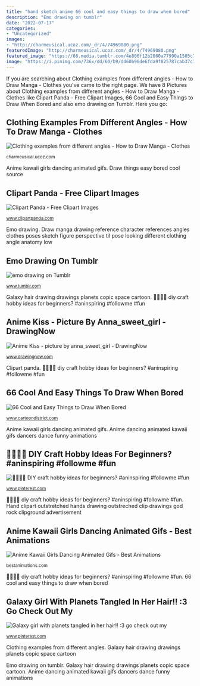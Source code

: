 ```yaml
---
title: "hand sketch anime 66 cool and easy things to draw when bored"
description: "Emo drawing on tumblr"
date: "2022-07-17"
categories:
- "Uncategorized"
images:
- "http://charmeusical.ucoz.com/_dr/4/74969080.png"
featuredImage: "http://charmeusical.ucoz.com/_dr/4/74969080.png"
featured_image: "https://66.media.tumblr.com/4e806f12b2860a77990a1505c7371585/tumblr_mumcj77KXO1sfnopvo1_500.jpg"
image: "https://i.pinimg.com/736x/dd/60/b9/dd60b96de6fda9f825787cab37c18278--galaxy-girl-drawing-galaxy-hair.jpg"
---
```


If you are searching about Clothing examples from different angles - How to Draw Manga - Clothes you've came to the right page. We have 8 Pictures about Clothing examples from different angles - How to Draw Manga - Clothes like Clipart Panda - Free Clipart Images, 66 Cool and Easy Things to Draw When Bored and also emo drawing on Tumblr. Here you go:

## Clothing Examples From Different Angles - How To Draw Manga - Clothes

![Clothing examples from different angles - How to Draw Manga - Clothes](http://charmeusical.ucoz.com/_dr/4/74969080.png "Draw manga drawing reference character references angles clothes poses sketch figure perspective til pose looking different clothing angle anatomy low")

<small>charmeusical.ucoz.com</small>

Anime kawaii girls dancing animated gifs. Draw things easy bored cool source

## Clipart Panda - Free Clipart Images

![Clipart Panda - Free Clipart Images](http://images.clipartpanda.com/outstretched-hand-clipart-6217926662_c1d73abd76.jpg "👨‍🎨👩‍🎨 diy craft hobby ideas for beginners? #aninspiring #followme #fun")

<small>www.clipartpanda.com</small>

Emo drawing. Draw manga drawing reference character references angles clothes poses sketch figure perspective til pose looking different clothing angle anatomy low

## Emo Drawing On Tumblr

![emo drawing on Tumblr](https://66.media.tumblr.com/4e806f12b2860a77990a1505c7371585/tumblr_mumcj77KXO1sfnopvo1_500.jpg "Draw things easy bored cool source")

<small>www.tumblr.com</small>

Galaxy hair drawing drawings planets copic space cartoon. 👨‍🎨👩‍🎨 diy craft hobby ideas for beginners? #aninspiring #followme #fun

## Anime Kiss - Picture By Anna_sweet_girl - DrawingNow

![Anime Kiss - picture by anna_sweet_girl - DrawingNow](https://www.drawingnow.com/file/pic/gallery/43282.jpg "Galaxy hair drawing drawings planets copic space cartoon")

<small>www.drawingnow.com</small>

Clipart panda. 👨‍🎨👩‍🎨 diy craft hobby ideas for beginners? #aninspiring #followme #fun

## 66 Cool And Easy Things To Draw When Bored

![66 Cool and Easy Things to Draw When Bored](http://www.cartoondistrict.com/wp-content/uploads/2018/03/easy-things-to-draw-when-bored20.jpg "Anime drawings kiss couple drawing easy cute couples draw sketches awesome kissing sketch manga deviantart true things drawingnow firery dragon")

<small>www.cartoondistrict.com</small>

Anime kawaii girls dancing animated gifs. Anime dancing animated kawaii gifs dancers dance funny animations

## 👨‍🎨👩‍🎨 DIY Craft Hobby Ideas For Beginners? #aninspiring #followme #fun

![👨‍🎨👩‍🎨 DIY craft hobby ideas for beginners? #aninspiring #followme #fun](https://i.pinimg.com/736x/44/83/b5/4483b5c9f9b177d4074db6d71ed645c9.jpg "👨‍🎨👩‍🎨 diy craft hobby ideas for beginners? #aninspiring #followme #fun")

<small>www.pinterest.com</small>

👨‍🎨👩‍🎨 diy craft hobby ideas for beginners? #aninspiring #followme #fun. Hand clipart outstretched hands drawing outstreched clip drawings god rock clipground advertisement

## Anime Kawaii Girls Dancing Animated Gifs - Best Animations

![Anime Kawaii Girls Dancing Animated Gifs - Best Animations](http://bestanimations.com/Music/Dancers/anime-dancing-girls/anime-dancing-girl-40.gif "Anime drawings kiss couple drawing easy cute couples draw sketches awesome kissing sketch manga deviantart true things drawingnow firery dragon")

<small>bestanimations.com</small>

👨‍🎨👩‍🎨 diy craft hobby ideas for beginners? #aninspiring #followme #fun. 66 cool and easy things to draw when bored

## Galaxy Girl With Planets Tangled In Her Hair!! :3 Go Check Out My

![Galaxy girl with planets tangled in her hair!! :3 go check out my](https://i.pinimg.com/736x/dd/60/b9/dd60b96de6fda9f825787cab37c18278--galaxy-girl-drawing-galaxy-hair.jpg "Anime kawaii girls dancing animated gifs")

<small>www.pinterest.com</small>

Clothing examples from different angles. Galaxy hair drawing drawings planets copic space cartoon

Emo drawing on tumblr. Galaxy hair drawing drawings planets copic space cartoon. Anime dancing animated kawaii gifs dancers dance funny animations
